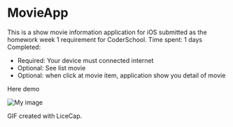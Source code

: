 # MovieApp
This is a show movie information application for iOS submitted as the homework week 1 requirement for CoderSchool.
Time spent: 1 days
Completed:

- Required: Your device must connected internet
- Optional: See list movie
- Optional: when click at movie item, application show you detail of movie

Here demo

![My image](demomovieapp.gif)

GIF created with LiceCap.
